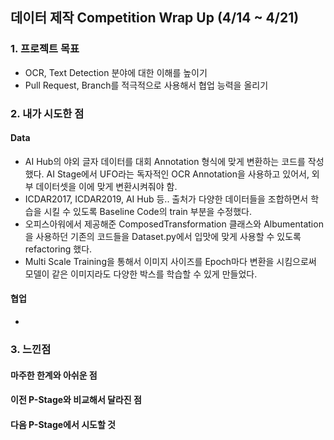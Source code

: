 ## 데이터 제작 Competition Wrap Up (4/14 ~ 4/21)

### 1. 프로젝트 목표
- OCR, Text Detection 분야에 대한 이해를 높이기
- Pull Request, Branch를 적극적으로 사용해서 협업 능력을 올리기

### 2. 내가 시도한 점
#### Data
- AI Hub의 야외 글자 데이터를 대회 Annotation 형식에 맞게 변환하는 코드를 작성했다. AI Stage에서 UFO라는 독자적인 OCR Annotation을 사용하고 있어서, 외부 데이터셋을 이에 맞게 변환시켜줘야 함.
- ICDAR2017, ICDAR2019, AI Hub 등.. 출처가 다양한 데이터들을 조합하면서 학습을 시킬 수 있도록 Baseline Code의 train 부분을 수정했다. 
- 오피스아워에서 제공해준 ComposedTransformation 클래스와 Albumentation을 사용하던 기존의 코드들을 Dataset.py에서 입맛에 맞게 사용할 수 있도록 refactoring 했다.
- Multi Scale Training을 통해서 이미지 사이즈를 Epoch마다 변환을 시킴으로써 모델이 같은 이미지라도 다양한 박스를 학습할 수 있게 만들었다.

#### 협업
- 

### 3. 느낀점
#### 마주한 한계와 아쉬운 점 


#### 이전 P-Stage와 비교해서 달라진 점


#### 다음 P-Stage에서 시도할 것 

